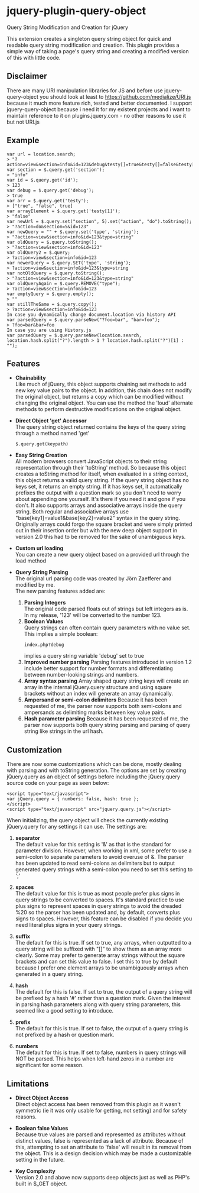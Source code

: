 jquery-plugin-query-object
==========================

Query String Modification and Creation for jQuery

This extension creates a singleton query string object for quick and readable query 
string modification and creation. This plugin provides a simple way of taking a page's 
query string and creating a modified version of this with little code.  

Disclaimer  
-------------------------

There are many URI manipulation libraries for JS and before use jquery-query-object you should look at least to https://github.com/medialize/URI.js because it much more feature rich, tested and better documented. I support  jquery-query-object because i need it for my existent projects and i want to maintain reference to it on plugins.jquery.com - no other reasons to use it but not URI.js

Example
-------------------------

```
var url = location.search;
> "?action=view&section=info&id=123&debug&testy[]=true&testy[]=false&testy[]"
var section = $.query.get('section');
> "info"
var id = $.query.get('id');
> 123
var debug = $.query.get('debug');
> true
var arr = $.query.get('testy');
> ["true", "false", true]
var arrayElement = $.query.get('testy[1]');
> "false"
var newUrl = $.query.set("section", 5).set("action", "do").toString();
> "?action=do&section=5&id=123"
var newQuery = "" + $.query.set('type', 'string');
> "?action=view&section=info&id=123&type=string"
var oldQuery = $.query.toString();
> "?action=view&section=info&id=123"
var oldQuery2 = $.query;
> ?action=view&section=info&id=123
var newerQuery = $.query.SET('type', 'string');
> ?action=view&section=info&id=123&type=string
var notOldQuery = $.query.toString();
> "?action=view&section=info&id=123&type=string"
var oldQueryAgain = $.query.REMOVE("type");
> ?action=view&section=info&id=123
var emptyQuery = $.query.empty();
> ""
var stillTheSame = $.query.copy();
> ?action=view&section=info&id=123
In case you dynamically change document.location via history API
var parsedQuery = $.query.parseNew("?foo=bar", "bar=foo");
> ?foo=bar&bar=foo
In case you are using History.js
var parsedQuery = $.query.parseNew(location.search, location.hash.split("?").length > 1 ? location.hash.split("?")[1] : "");
```

Features
-------------------------

 * **Chainability**  
    Like much of jQuery, this object supports chaining set methods to add new key 
    value pairs to the object. In addition, this chain does not modify the original 
    object, but returns a copy which can be modified without changing the original object. 
    You can use the method the 'loud' alternate methods to perform destructive 
    modifications on the original object.

 * **Direct Object 'get' Accessor**  
   The query string object returned contains the keys of the query string through a method named 'get'
   ```
   $.query.get(keypath)
   ```
 * **Easy String Creation**  
   All modern browsers convert JavaScript objects to their string representation through 
   their 'toString' method. So because this object creates a toString method for itself, 
   when evaluated in a string context, this object returns a valid query string. If the 
   query string object has no keys set, it returns an empty string. If it has keys set, 
   it automatically prefixes the output with a question mark so you don't need to worry 
   about appending one yourself. It's there if you need it and gone if you don't. 
   It also supports arrays and associative arrays inside the query string. Both regular 
   and associative arrays use "base[key1]=value1&base[key2]=value2" syntax in the query string.
   Originally arrays could forgo the square bracket and were simply printed out in their insertion 
   order but with the new deep object support in version 2.0 this had to be removed for the sake of 
   unambiguous keys.

 * **Custom url loading**  
   You can create a new query object based on a provided url through the load method

 * **Query String Parsing**  
   The original url parsing code was created by Jörn Zaefferer and modified by me.   
   The new parsing features added are:  
   1. **Parsing Integers**  
      The original code parsed floats out of strings but left integers as is. 
      In my release, '123' will be converted to the number 123.  
   2. **Boolean Values**  
      Query strings can often contain query parameters with no value set. This implies a simple boolean:  
      ```
      index.php?debug
      ```  
      implies a query string variable 'debug' set to true
   3. **Improved number parsing**
      Parsing features introduced in version 1.2 include better support for number formats and differentiating between number-looking strings and numbers.
   4. **Array syntax parsing**
      Array shaped query string keys will create an array in the internal jQuery.query structure and using square brackets without an index will generate an array dynamically.
   5. **Ampersand or semi-colon delimiters**
      Because it has been requested of me, the parser now supports both semi-colons and ampersands as delimiting marks between key value pairs.
   6. **Hash parameter parsing**
      Because it has been requested of me, the parser now supports both query string parsing and parsing of query string like strings in the url hash.

 
Customization
-------------------------

There are now some customizations which can be done, mostly dealing with parsing and with toString generation. The options are set by creating jQuery.query as an object of settings before including the jQuery.query source code on your page as seen below:

```
<script type="text/javascript">
var jQuery.query = { numbers: false, hash: true };
</script>
<script type="text/javascript" src="jquery.query.js"></script>
```

When initializing, the query object will check the currently existing jQuery.query for any settings it can use. The settings are:

   1. **separator**  
      The default value for this setting is '&' as that is the standard for parameter division. However, when working in xml, some prefer to use a semi-colon to separate parameters to avoid overuse of &amp;. The parser has been updated to read semi-colons as delimiters but to output generated query strings with a semi-colon you need to set this setting to ';'

   2. **spaces**  
      The default value for this is true as most people prefer plus signs in query strings to be converted to spaces. It's standard practice to use plus signs to represent spaces in query strings to avoid the dreaded %20 so the parser has been updated and, by default, converts plus signs to spaces. However, this feature can be disabled if you decide you need literal plus signs in your query strings.

   3. **suffix**  
      The default for this is true. If set to true, any arrays, when outputted to a query string will be suffixed with "[]" to show them as an array more clearly. Some may prefer to generate array strings without the square brackets and can set this value to false. I set this to true by default because I prefer one element arrays to be unambiguously arrays when generated in a query string.

   4. **hash**  
      The default for this is false. If set to true, the output of a query string will be prefixed by a hash '#' rather than a question mark. Given the interest in parsing hash parameters along with query string parameters, this seemed like a good setting to introduce.

   5. **prefix**  
      The default for this is true. If set to false, the output of a query string is not prefixed by a hash or question mark.

   6. **numbers**  
      The default for this is true. If set to false, numbers in query strings will NOT be parsed. This helps when left-hand zeros in a number are significant for some reason.

Limitations
-------------------------

* **Direct Object Access**  
    Direct object access has been removed from this plugin as it wasn't symmetric (ie it was only usable for getting, not setting) and for safety reasons.

* **Boolean false Values**  
    Because true values are parsed and represented as attributes without distinct values, false is represented as a lack of attribute. Because of this, attempting to set an attribute to 'false' will result in its removal from the object. This is a design decision which may be made a customizable setting in the future.

* **Key Complexity**  
    Version 2.0 and above now supports deep objects just as well as PHP's built in $_GET object.
